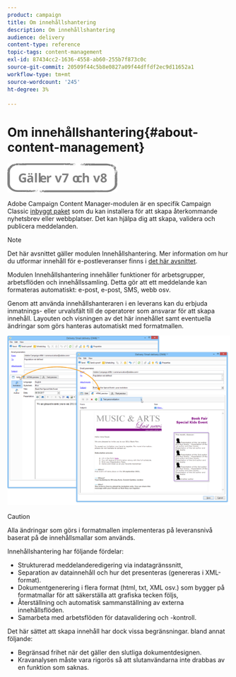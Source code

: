 ```yaml
---
product: campaign
title: Om innehållshantering
description: Om innehållshantering
audience: delivery
content-type: reference
topic-tags: content-management
exl-id: 87434cc2-1636-4558-ab60-255b7f873c0c
source-git-commit: 20509f44c5b8e0827a09f44dffdf2ec9d11652a1
workflow-type: tm+mt
source-wordcount: '245'
ht-degree: 3%

---
```


# Om innehållshantering{#about-content-management}

![](../../assets/common.svg)

Adobe Campaign Content Manager-modulen är en specifik Campaign Classic [inbyggt paket](../../installation/using/installing-campaign-standard-packages.md) som du kan installera för att skapa återkommande nyhetsbrev eller webbplatser. Det kan hjälpa dig att skapa, validera och publicera meddelanden.

>[!NOTE]
>
>Det här avsnittet gäller modulen Innehållshantering. Mer information om hur du utformar innehåll för e-postleveranser finns i [det här avsnittet](defining-the-email-content.md).

Modulen Innehållshantering innehåller funktioner för arbetsgrupper, arbetsflöden och innehållssamling. Detta gör att ett meddelande kan formateras automatiskt: e-post, e-post, SMS, webb osv.

Genom att använda innehållshanteraren i en leverans kan du erbjuda inmatnings- eller urvalsfält till de operatorer som ansvarar för att skapa innehåll. Layouten och visningen av det här innehållet samt eventuella ändringar som görs hanteras automatiskt med formatmallen.

![](assets/s_ncs_content_create_content_sample.png)

>[!CAUTION]
>
>Alla ändringar som görs i formatmallen implementeras på leveransnivå baserat på de innehållsmallar som används.

Innehållshantering har följande fördelar:

* Strukturerad meddelanderedigering via indatagränssnitt,
* Separation av datainnehåll och hur det presenteras (genereras i XML-format).
* Dokumentgenerering i flera format (html, txt, XML osv.) som bygger på formatmallar för att säkerställa att grafiska tecken följs,
* Återställning och automatisk sammanställning av externa innehållsflöden.
* Samarbeta med arbetsflöden för datavalidering och -kontroll.

Det här sättet att skapa innehåll har dock vissa begränsningar. bland annat följande:

* Begränsad frihet när det gäller den slutliga dokumentdesignen.
* Kravanalysen måste vara rigorös så att slutanvändarna inte drabbas av en funktion som saknas.
